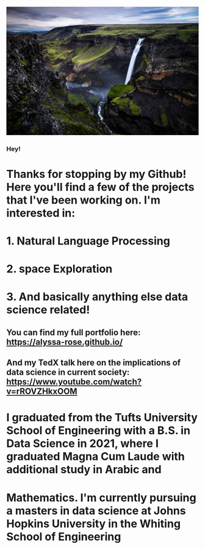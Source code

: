 ![waterfall](Waterfall.jpg)



### Hey! ###

# Thanks for stopping by my Github! Here you'll find a few of the projects that I've been working on. I'm interested in: 
  # 1. Natural Language Processing 
  # 2. space Exploration
  # 3. And basically anything else data science related!

## You can find my full portfolio here: https://alyssa-rose.github.io/
## And my TedX talk here on the implications of data science in current society: https://www.youtube.com/watch?v=rROVZHkxOOM


# I graduated from the Tufts University School of Engineering with a B.S. in Data Science in 2021, where I graduated Magna Cum Laude with additional study in Arabic and 
# Mathematics. I'm currently pursuing a masters in data science at Johns Hopkins University in the Whiting School of Engineering #


